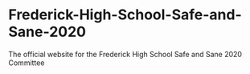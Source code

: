 # Frederick-High-School-Safe-and-Sane-2020
The official website for the Frederick High School Safe and Sane 2020 Committee
